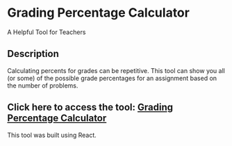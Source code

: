# Grading Percentage Calculator
A Helpful Tool for Teachers

## Description
Calculating percents for grades can be repetitive. This tool can show you all (or some) of the possible grade percentages for an assignment based on the number of problems.

## Click here to access the tool: [Grading Percentage Calculator](https://sonofglynn.github.io/grading-percentage-calculator/)


This tool was built using React.
